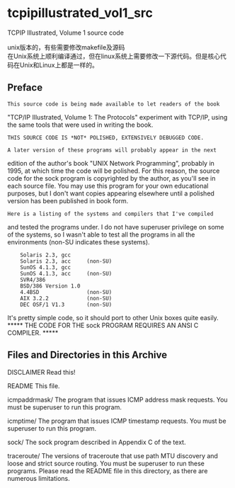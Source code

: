 # tcpipillustrated_vol1_src
TCPIP Illustrated, Volume 1 source code

unix版本的，有些需要修改makefile及源码  
在Unix系统上顺利编译通过，但在linux系统上需要修改一下源代码。但是核心代码在Unix和Linux上都是一样的。  

Preface
-------

	This source code is being made available to let readers of the book
"TCP/IP Illustrated, Volume 1: The Protocols" experiment with TCP/IP,
using the same tools that were used in writing the book.

	THIS SOURCE CODE IS *NOT* POLISHED, EXTENSIVELY DEBUGGED CODE.

	A later version of these programs will probably appear in the next
edition of the author's book "UNIX Network Programming", probably in 1995,
at which time the code will be polished.  For this reason, the source code
for the sock program is copyrighted by the author, as you'll see in each
source file.  You may use this program for your own educational purposes,
but I don't want copies appearing elsewhere until a polished version has
been published in book form.

	Here is a listing of the systems and compilers that I've compiled
and tested the programs under.  I do not have superuser privilege on some
of the systems, so I wasn't able to test all the programs in all the
environments (non-SU indicates these systems).

		Solaris 2.3, gcc
		Solaris 2.3, acc     (non-SU)
		SunOS 4.1.3, gcc
		SunOS 4.1.3, acc     (non-SU)
		SVR4/386
		BSD/386 Version 1.0
		4.4BSD               (non-SU)
		AIX 3.2.2            (non-SU)
		DEC OSF/1 V1.3       (non-SU)

It's pretty simple code, so it should port to other Unix boxes quite easily.
***** THE CODE FOR THE sock PROGRAM REQUIRES AN ANSI C COMPILER. *****

Files and Directories in this Archive
-------------------------------------

DISCLAIMER	Read this!

README		This file.

icmpaddrmask/	The program that issues ICMP address mask requests.
		You must be superuser to run this program.

icmptime/	The program that issues ICMP timestamp requests.
		You must be superuser to run this program.

sock/		The sock program described in Appendix C of the text.

traceroute/	The versions of traceroute that use path MTU discovery and
		loose and strict source routing.  You must be superuser
		to run these programs.  Please read the README file in
		this directory, as there are numerous limitations.

